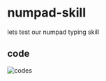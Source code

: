 # numpad-skill
lets test our numpad typing skill
## code
![code](https://raw.githubusercontent.com/amirsamgoharpay/numpad-skill/main/numpad.png)s
